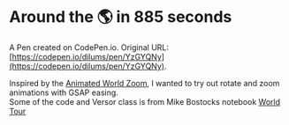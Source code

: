 # Around the 🌎 in 885 seconds

A Pen created on CodePen.io. Original URL: [https://codepen.io/dilums/pen/YzGYQNy](https://codepen.io/dilums/pen/YzGYQNy).

Inspired by the [Animated World Zoom](https://www.jasondavies.com/maps/zoom/), I wanted to try out rotate and zoom animations with GSAP easing.  
Some of the code and Versor class is from Mike Bostocks notebook [World Tour](https://observablehq.com/@d3/world-tour) 
